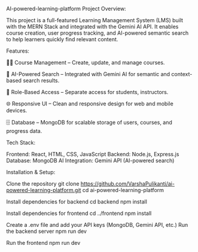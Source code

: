 AI-powered-learning-platform
Project Overview:

This project is a full-featured Learning Management System (LMS) built with the MERN Stack and integrated with the Gemini AI API.
It enables course creation, user progress tracking, and AI-powered semantic search to help learners quickly find relevant content.

Features:

👩‍🏫 Course Management – Create, update, and manage courses.

🤖 AI-Powered Search – Integrated with Gemini AI for semantic and context-based search results.

🔑 Role-Based Access – Separate access for students, instructors.

🌐 Responsive UI – Clean and responsive design for web and mobile devices.

🗄️ Database – MongoDB for scalable storage of users, courses, and progress data.


Tech Stack:

Frontend: React, HTML, CSS, JavaScript
Backend: Node.js, Express.js
Database: MongoDB
AI Integration: Gemini API (AI-powered search)

Installation & Setup:

Clone the repository
git clone https://github.com/VarshaPulikanti/ai-powered-learning-platform.git
cd ai-powered-learning-platform

Install dependencies for backend
cd backend
npm install

Install dependencies for frontend
cd ../frontend
npm install

Create a .env file and add your API keys (MongoDB, Gemini API, etc.)
Run the backend server
npm run dev

Run the frontend
npm run dev

